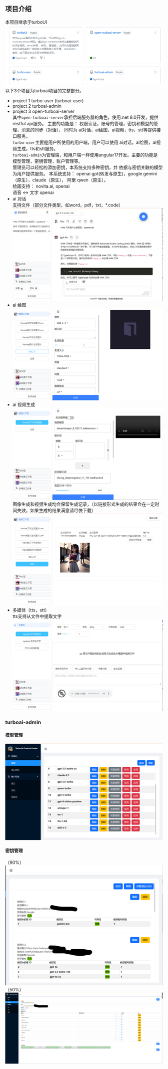 ## 项目介绍
本项目继承于turboUI
![img.png](img.png)  
以下3个项目为turboai项目的完整部分。
- project 1 turbo-user (turboai-user)
- project 2 turboai-admin
- project 3 open-turboai-server  
其中`open-turboai-server`承担后端服务器的角色，使用.net 8.0开发，提供restful api服务。
主要的功能是： 权限认证，账号的管理，密钥和模型的管理，消息的同步（对话），
同时为 ai对话，ai绘图，ai视频，tts，stt等提供接口服务。  
`turbo-user`主要是用户所使用的用户端，用户可以使用
ai对话，ai绘图，ai视频生成，tts和stt服务。  
`turboai-admin`为管理端，和用户端一样使用angular17开发。主要的功能是
模型管理，密钥管理，账户管理等。  
管理员可以轻松的添加密钥，本系统支持多种密钥，并
依据与密钥关联的模型为用户提供服务。
本系统支持： openai gpt(转发与原生)，google gemini（原生），claude（原生），
阿里 qwen（原生）。  
绘画支持： novita.ai, openai  
语音 <-> 文字 openai
- ai 对话  
支持文件（部分文件类型，如word，pdf，txt，*.code）
![img_1.png](img_1.png)
- ai 绘图
![img_2.png](img_2.png)
- ai 视频生成
![img_3.png](img_3.png)
图像生成和视频生成均会保留生成记录，（以链接形式生成的结果会在一定时间失效，如果生成的结果满意请尽快下载）
![img_4.png](img_4.png)
- 多媒体（tts，stt）  
tts支持从文件中提取文字
![img_5.png](img_5.png)

### turboai-admin
#### 模型管理
![img_6.png](img_6.png)
#### 密钥管理
（90%）
![img_7.png](img_7.png)
（50%）
![img_8.png](img_8.png)
